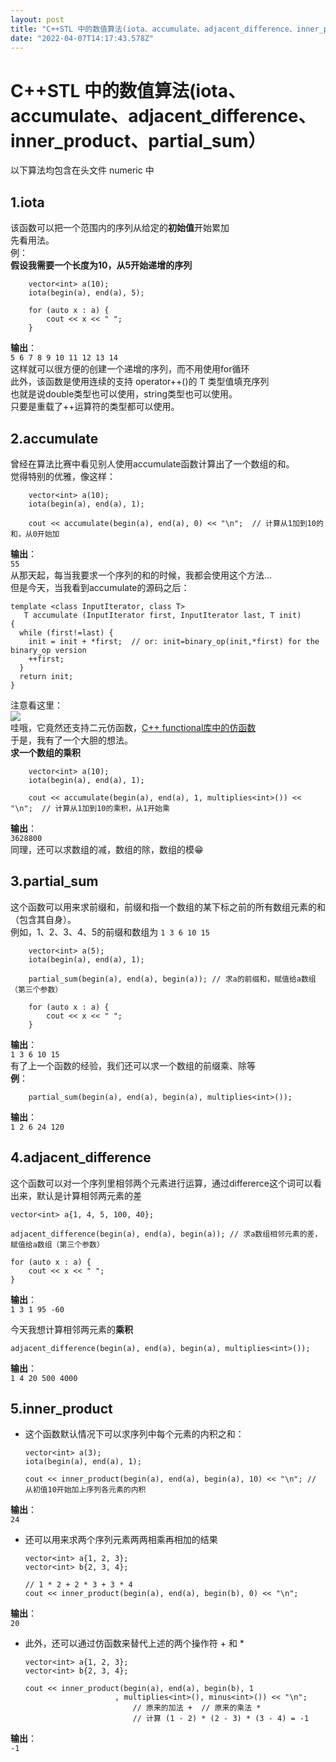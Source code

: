 ```yaml
---
layout: post
title: "C++STL 中的数值算法(iota、accumulate、adjacent_difference、inner_product、partial_sum）"
date: "2022-04-07T14:17:43.578Z"
---
```

C++STL 中的数值算法(iota、accumulate、adjacent\_difference、inner\_product、partial\_sum）
===============================================================================

以下算法均包含在头文件 numeric 中

1.iota
------

该函数可以把一个范围内的序列从给定的**初始值**开始累加  
先看用法。  
例：  
**假设我需要一个长度为10，从5开始递增的序列**

        vector<int> a(10);
        iota(begin(a), end(a), 5);
    
        for (auto x : a) {
            cout << x << " ";
        }
    

**输出**：  
`5 6 7 8 9 10 11 12 13 14`  
这样就可以很方便的创建一个递增的序列，而不用使用for循环  
此外，该函数是使用连续的支持 operator++()的 T 类型值填充序列  
也就是说double类型也可以使用，string类型也可以使用。  
只要是重载了++运算符的类型都可以使用。

2.accumulate
------------

曾经在算法比赛中看见别人使用accumulate函数计算出了一个数组的和。  
觉得特别的优雅，像这样：

        vector<int> a(10);
        iota(begin(a), end(a), 1);
    
        cout << accumulate(begin(a), end(a), 0) << "\n";  // 计算从1加到10的和，从0开始加
    

**输出**：  
`55`  
从那天起，每当我要求一个序列的和的时候，我都会使用这个方法...  
但是今天，当我看到accumulate的源码之后：

    template <class InputIterator, class T>
       T accumulate (InputIterator first, InputIterator last, T init)
    {
      while (first!=last) {
        init = init + *first;  // or: init=binary_op(init,*first) for the binary_op version
        ++first;
      }
      return init;
    }
    

注意看这里：  
![](https://img2022.cnblogs.com/blog/2211063/202204/2211063-20220407170113369-286539556.png)  
哇哦，它竟然还支持二元仿函数，[C++ functional库中的仿函数](https://www.cnblogs.com/Aatrowen-Blog/p/16112067.html)  
于是，我有了一个大胆的想法。  
**求一个数组的乘积**

        vector<int> a(10);
        iota(begin(a), end(a), 1);
    
        cout << accumulate(begin(a), end(a), 1, multiplies<int>()) << "\n";  // 计算从1加到10的乘积，从1开始乘
    

**输出**：  
`3628800`  
同理，还可以求数组的减，数组的除，数组的模😁

3.partial\_sum
--------------

这个函数可以用来求前缀和，前缀和指一个数组的某下标之前的所有数组元素的和（包含其自身）。  
例如，1、2、3、4、5的前缀和数组为 `1 3 6 10 15`

        vector<int> a(5);
        iota(begin(a), end(a), 1);
    
        partial_sum(begin(a), end(a), begin(a)); // 求a的前缀和，赋值给a数组（第三个参数）
    
        for (auto x : a) {
            cout << x << " ";
        }
    

**输出**：  
`1 3 6 10 15`  
有了上一个函数的经验，我们还可以求一个数组的前缀乘、除等  
**例**：

        partial_sum(begin(a), end(a), begin(a), multiplies<int>());
    

**输出**：  
`1 2 6 24 120`

4.adjacent\_difference
----------------------

这个函数可以对一个序列里相邻两个元素进行运算，通过differerce这个词可以看出来，默认是计算相邻两元素的差

    vector<int> a{1, 4, 5, 100, 40};
    
    adjacent_difference(begin(a), end(a), begin(a)); // 求a数组相邻元素的差，赋值给a数组（第三个参数）
    
    for (auto x : a) {
        cout << x << " ";
    }
    

**输出**：  
`1 3 1 95 -60`

今天我想计算相邻两元素的**乘积**

    adjacent_difference(begin(a), end(a), begin(a), multiplies<int>());
    

**输出**：  
`1 4 20 500 4000`

5.inner\_product
----------------

*   这个函数默认情况下可以求序列中每个元素的内积之和：

        vector<int> a(3);
        iota(begin(a), end(a), 1);
    
        cout << inner_product(begin(a), end(a), begin(a), 10) << "\n"; // 从初值10开始加上序列各元素的内积
    

**输出**：  
`24`

*   还可以用来求两个序列元素两两相乘再相加的结果

        vector<int> a{1, 2, 3};
        vector<int> b{2, 3, 4};
    
        // 1 * 2 + 2 * 3 + 3 * 4
        cout << inner_product(begin(a), end(a), begin(b), 0) << "\n";
    

**输出**：  
`20`

*   此外，还可以通过仿函数来替代上述的两个操作符 + 和 \*

        vector<int> a{1, 2, 3};
        vector<int> b{2, 3, 4};
    
        cout << inner_product(begin(a), end(a), begin(b), 1
                            , multiplies<int>(), minus<int>()) << "\n";
                                // 原来的加法 +  // 原来的乘法 *
                                // 计算 (1 - 2) * (2 - 3) * (3 - 4) = -1
    

**输出**：  
`-1`